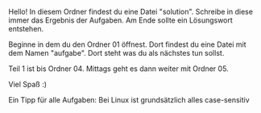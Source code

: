 Hello!
In diesem Ordner findest du eine Datei "solution".
Schreibe in diese immer das Ergebnis der Aufgaben.
Am Ende sollte ein Lösungswort entstehen. 

Beginne in dem du den Ordner 01 öffnest. Dort findest du eine Datei mit
dem Namen "aufgabe". Dort steht was du als nächstes tun sollst.

Teil 1 ist bis Ordner 04.
Mittags geht es dann weiter mit Ordner 05.

Viel Spaß :)

Ein Tipp für alle Aufgaben: Bei Linux ist grundsätzlich alles case-sensitiv
